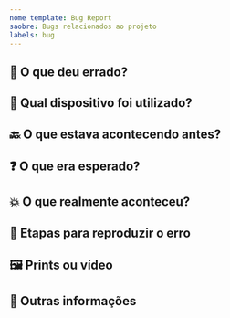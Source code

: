 ```yaml
---
nome template: Bug Report
saobre: Bugs relacionados ao projeto
labels: bug
---
```


## 🚨 O que deu errado?
<!-- Descreva com detalhes o defeito encontrado -->

## 📱 Qual dispositivo foi utilizado?
<!-- Selecione o dispositivo em que o erro ocorreu: 
- Desktop 
- Mobile 
- Web Mobile 
- App -->

## 🔙 O que estava acontecendo antes?
<!-- O que você estava tentando fazer quando ocorreu o problema?-->

## ❓ O que era esperado?
<!-- O que você espera que acontecesse-->

## 💥 O que realmente aconteceu?
<!-- Se você tiver informações técnicas do que ocorreu, relate aqui-->

## 🔄 Etapas para reproduzir o erro
<!-- Forneça instruções concretas e claras de como reproduzir o erro-->

## 🖼️ Prints ou vídeo
<!-- Inclua os prints ou vídeos importantes para reprodução do erro-->

## 📝 Outras informações
<!-- Adicione informações adicionais que sejam relevantes sobre o problema-->
